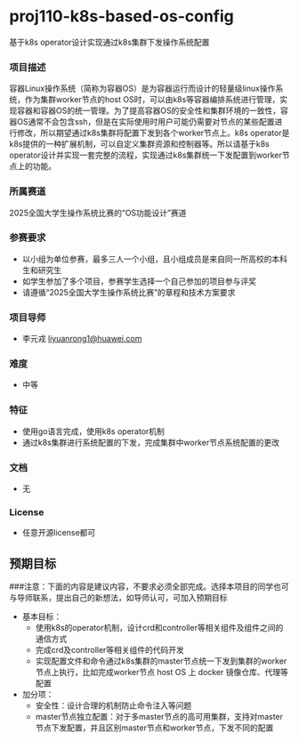 # proj110-k8s-based-os-config
基于k8s operator设计实现通过k8s集群下发操作系统配置

### 项目描述

容器Linux操作系统（简称为容器OS）是为容器运行而设计的轻量级linux操作系统，作为集群worker节点的host OS时，可以由k8s等容器编排系统进行管理，实现容器和容器OS的统一管理。为了提高容器OS的安全性和集群环境的一致性，容器OS通常不会包含ssh，但是在实际使用时用户可能仍需要对节点的某些配置进行修改，所以期望通过k8s集群将配置下发到各个worker节点上。k8s operator是k8s提供的一种扩展机制，可以自定义集群资源和控制器等。所以请基于k8s operator设计并实现一套完整的流程，实现通过k8s集群统一下发配置到worker节点上的功能。

### 所属赛道

2025全国大学生操作系统比赛的“OS功能设计”赛道

### 参赛要求

- 以小组为单位参赛，最多三人一个小组，且小组成员是来自同一所高校的本科生和研究生
- 如学生参加了多个项目，参赛学生选择一个自己参加的项目参与评奖
- 请遵循“2025全国大学生操作系统比赛”的章程和技术方案要求

### 项目导师

* 李元戎 liyuanrong1@huawei.com

### 难度

* 中等

### 特征

* 使用go语言完成，使用k8s operator机制
* 通过k8s集群进行系统配置的下发，完成集群中worker节点系统配置的更改

### 文档

* 无

### License

- 任意开源license都可

## 预期目标

###注意：下面的内容是建议内容，不要求必须全部完成。选择本项目的同学也可与导师联系，提出自己的新想法，如导师认可，可加入预期目标

* 基本目标：
  * 使用k8s的operator机制，设计crd和controller等相关组件及组件之间的通信方式
  * 完成crd及controller等相关组件的代码开发
  * 实现配置文件和命令通过k8s集群的master节点统一下发到集群的worker节点上执行，比如完成worker节点 host OS 上 docker 镜像仓库、代理等配置
* 加分项：
  * 安全性：设计合理的机制防止命令注入等问题
  * master节点独立配置：对于多master节点的高可用集群，支持对master节点下发配置，并且区别master节点和worker节点，下发不同的配置
